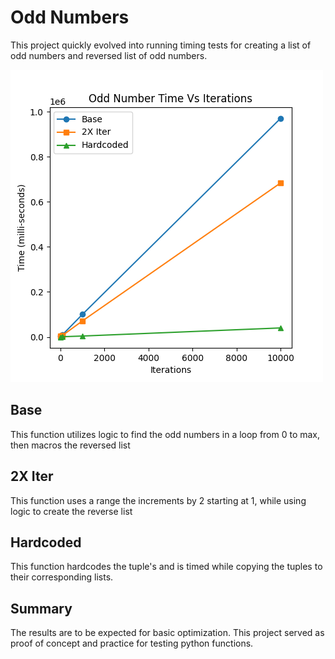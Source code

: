 
# Odd Numbers

This project quickly evolved into running timing tests for creating a list of odd numbers and reversed list of odd numbers.

![Plot](plot.png)

## Base
This function utilizes logic to find the odd numbers in a loop from 0 to max, then macros the reversed list

## 2X Iter
This function uses a range the increments by 2 starting at 1, while using logic to create the reverse list

## Hardcoded
This function hardcodes the tuple's and is timed while copying the tuples to their corresponding lists.

## Summary
The results are to be expected for basic optimization. This project served as proof of concept and practice for testing python functions.
